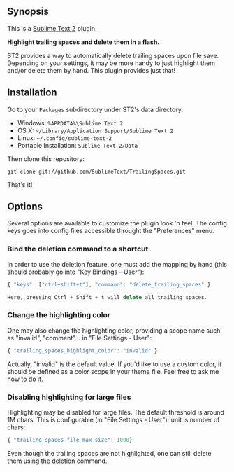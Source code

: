 ## Synopsis

This is a [Sublime Text 2](http://www.sublimetext.com/2) plugin.

**Highlight trailing spaces and delete them in a flash.**

ST2 provides a way to automatically delete trailing spaces upon file save.
Depending on your settings, it may be more handy to just highlight them and/or
delete them by hand. This plugin provides just that!

## Installation

Go to your `Packages` subdirectory under ST2's data directory:

* Windows: `%APPDATA%\Sublime Text 2`
* OS X: `~/Library/Application Support/Sublime Text 2`
* Linux: `~/.config/sublime-text-2`
* Portable Installation: `Sublime Text 2/Data`

Then clone this repository:

    git clone git://github.com/SublimeText/TrailingSpaces.git

That's it!

## Options

Several options are available to customize the plugin look 'n feel. The
config keys goes into config files accessible throught the "Preferences"
menu.

### Bind the deletion command to a shortcut

In order to use the deletion feature, one must add the mapping by hand
(this should probably go into "Key Bindings - User"):

``` js
{ "keys": ["ctrl+shift+t"], "command": "delete_trailing_spaces" }

Here, pressing Ctrl + Shift + t will delete all trailing spaces.
```

### Change the highlighting color

One may also change the highlighting color, providing a scope name such
as "invalid", "comment"... in "File Settings - User":

``` js
{ "trailing_spaces_highlight_color": "invalid" }
```

Actually, "invalid" is the default value. If you'd like to use a custom color,
it should be defined as a color scope in your theme file. Feel free to ask me
how to do it.

### Disabling highlighting for large files

Highlighting may be disabled for large files. The default threshold is around
1M chars. This is configurable (in "File Settings - User"); unit is number of chars:

``` js
{ "trailing_spaces_file_max_size": 1000}
```

Even though the trailing spaces are not highlighted, one can still delete them
using the deletion command.
